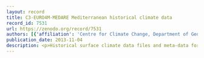 ```yaml
---
layout: record
title: C3-EURO4M-MEDARE Mediterranean historical climate data
record_id: 7531
url: https://zenodo.org/record/7531
authors: [{'affiliation': 'Centre for Climate Change, Department of Geography, University Rovira i Virgili, Tortosa, Spain', 'name': 'Centre for Climate Change / URV'}]
publication_date: 2013-11-04
description: <p>Historical surface climate data files and meta-data for stations in Mediterranean North Africa and Middle East areas (1852-2008)</p>
---
```


